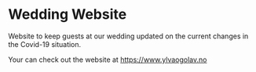 # Wedding Website

Website to keep guests at our wedding updated on the current changes in the Covid-19 situation.

Your can check out the website at https://www.ylvaogolav.no
